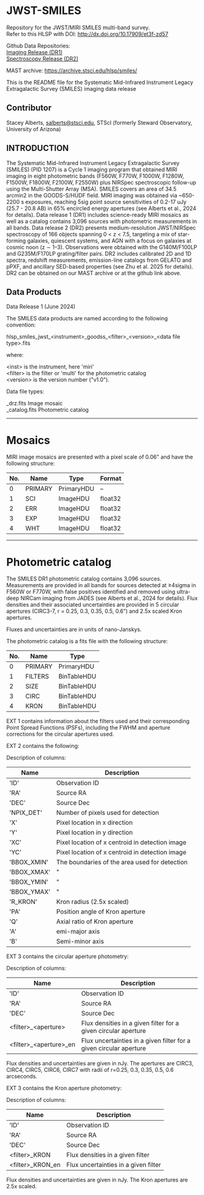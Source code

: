 # JWST-SMILES

Repository for the JWST/MIRI SMILES multi-band survey. <br>
Refer to this HLSP with DOI: http://dx.doi.org/10.17909/et3f-zd57 <br>

Github Data Repositories: <br>
[Imaging Release (DR1)](https://github.com/staceyalberts/JWST-SMILES/releases/tag/v1.0) <br>
[Spectroscopy Release (DR2)](https://github.com/ydzhuastro/smiles_dr2)

MAST archive: https://archive.stsci.edu/hlsp/smiles/ <br>

This is the README file for the Systematic Mid-Infrared Instrument Legacy Extragalactic Survey (SMILES) imaging data release <br>


## Contributor
Stacey Alberts, salberts@stsci.edu, STScI (formerly Steward Observatory, University of Arizona)

## INTRODUCTION

The Systematic Mid-Infrared Instrument Legacy Extragalactic Survey (SMILES) (PID 1207) is a Cycle 1 imaging program that obtained MIRI imaging in eight photometric bands (F560W, F770W, F1000W, F1280W, F1500W, F1800W, F2100W, F2550W) plus NIRSpec spectroscopic follow-up using the Multi-Shutter Array (MSA).  SMILES covers an area of 34.5 arcmin2 in the GOODS-S/HUDF field.  MIRI imaging was obtained via ~650-2200 s exposures, reaching 5sig point source sensitivities of 0.2-17 uJy (25.7 - 20.8 AB) in 65% encircled energy apertures (see Alberts et al., 2024 for details).  Data release 1 (DR1) includes science-ready MIRI mosaics as well as a catalog contains 3,096 sources with photometric measurements in all bands. Data release 2 (DR2) presents medium-resolution JWST/NIRSpec spectroscopy of 166 objects spanning 0 < z < 7.5, targeting a mix of star-forming galaxies, quiescent systems, and AGN with a focus on galaxies at cosmic noon (z ∼ 1–3). Observations were obtained with the G140M/F100LP and G235M/F170LP grating/filter pairs. DR2 includes calibrated 2D and 1D spectra, redshift measurements, emission-line catalogs from GELATO and pPXF, and ancillary SED-based properties (see Zhu et al. 2025 for details). DR2 can be obtained on our MAST archive or at the github link above.

## Data Products

Data Release 1 (June 2024)

The SMILES data products are named according to the following convention:

hlsp\_smiles\_jwst\_\<instrument\>\_goodss\_\<filter\>\_\<version\>\_\<data file type\>.fits

where:

\<inst\> is the instrument, here 'miri' <br>
\<filter\> is the filter or 'multi' for the photometric catalog  <br>
\<version\> is the version number ("v1.0").  

Data file types:

\_drz.fits		Image mosaic  <br>
\_catalog.fits	Photometric catalog

---------

# Mosaics

MIRI image mosaics are presented with a pixel scale of 0.06" and have the following structure:

| No.	| Name  		| Type  	 	          | Format  | 
| ---- | -------| --------| ------- |
|   0  	| PRIMARY   	 | PrimaryHDU 		| – 	  | - | 
|   1  	| SCI       	 | ImageHDU    		| float32     | science image  | 
|   2  	| ERR       	 | ImageHDU    		| float32     | error image  | 
|   3  	| EXP       	 | ImageHDU   		| float32     | exposure time map | 
|   4  	| WHT       	 | ImageHDU     		| float32     | weight map  | 
  
----------------------

# Photometric catalog

The SMILES DR1 photometric catalog contains 3,096 sources.  Measurements are provided in all bands for sources detected at ≥4sigma in F560W or F770W, with false positives identified and removed using ultra-deep NIRCam imaging from JADES (see Alberts et al., 2024 for details).  Flux densities and their associated uncertainties are provided in 5 circular apertures (CIRC3-7, r = 0.25, 0.3, 0.35, 0.5, 0.6”) and 2.5x scaled Kron apertures. 

Fluxes and uncertainties are in units of nano-Janskys.

The photometric catalog is a fits file with the following structure:

| No.	| Name | Type | 
| --- | ------ | ------- |  
| 0  | PRIMARY       	  | PrimaryHDU | 
| 1  | FILTERS   	      | BinTableHDU |     
| 2  | SIZE      	      | BinTableHDU |   
| 3  | CIRC      	      | BinTableHDU | 
| 4  | KRON       	 | BinTableHDU | 
  
EXT 1 contains information about the filters used and their corresponding Point Spread Functions (PSFs), including the FWHM and aperture corrections for the circular apertures used.

EXT 2 contains the following:

Description of columns:

| Name      | Description      |
| --------- | ---------------- |
| 'ID'			| Observation ID | 
| 'RA'			| Source RA | 
| 'DEC'			| Source Dec  | 
| 'NPIX_DET'		| Number of pixels used for detection | 
| 'X'				| Pixel location in x direction | 
| 'Y'				| Pixel location in y direction | 
| 'XC'			| Pixel location of x centroid in detection image | 
| 'YC'			| Pixel location of x centroid in detection image | 
| 'BBOX_XMIN'		| The boundaries of the area used for detection | 
| 'BBOX_XMAX'		| "  | 
| 'BBOX_YMIN'		| "  | 
| 'BBOX_YMAX'		| " | 
| 'R_KRON'		| Kron radius (2.5x scaled) | 
| 'PA'			| Position angle of Kron aperture | 
| 'Q'				| Axial ratio of Kron aperture | 
| 'A'				| emi-major axis | 
| 'B'				| Semi-minor axis | 

EXT 3 contains the circular aperture photometry:


Description of columns:

| Name      | Description      |
| --------- | ---------------- |
| 'ID'					| Observation ID | 
| 'RA'					| Source RA | 
| 'DEC'					| Source Dec | 
| \<filter\>\_\<aperture\>		| Flux densities in a given filter for a given circular aperture | 
| \<filter\>\_\<aperture\>_en	| Flux uncertainties in a given filter for a given circular aperture | 

Flux densities and uncertainties are given in nJy.  The apertures are CIRC3, CIRC4, CIRC5, CIRC6, CIRC7 with radii of r=0.25, 0.3, 0.35, 0.5, 0.6 arcseconds.

EXT 3 contains the Kron aperture photometry:


Description of columns:

| Name      | Description      |
| --------- | ---------------- |
| 'ID'					| Observation ID | 
| 'RA'					| Source RA | 
| 'DEC'					| Source Dec| 
| \<filter\>\_KRON			| Flux densities in a given filter | 
| \<filter\>\_KRON_en		| Flux uncertainties in a given filter | 

Flux densities and uncertainties are given in nJy.  The Kron apertures are 2.5x scaled.


